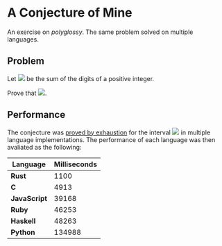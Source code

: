 # A Conjecture of Mine
An exercise on _polyglossy_. The same problem solved on multiple languages.

## Problem
Let  <img src="https://latex.codecogs.com/gif.latex?S:\mathbb{N}&space;\mapsto&space;\mathbb{N}"/> be the sum of the digits of a positive integer.

Prove that <img src="https://latex.codecogs.com/gif.latex?\forall&space;a,&space;b&space;\in\mathbb{N}&space;:&space;S_{a&space;&plus;&space;b}&space;=&space;S_a&space;&plus;&space;S_b&space;&plus;&space;9&space;k,&space;k&space;\in&space;\mathbb{Z}"/>.

## Performance
The conjecture was [proved by exhaustion](https://en.wikipedia.org/wiki/Proof_by_exhaustion) for the interval <img src="https://latex.codecogs.com/gif.latex?[0;10^4]"/> in multiple language implementations. The performance of each language was then avaliated as the following:

|Language      |Milliseconds|
|--------------|------------|
|**Rust**      |1100        |
|**C**         |4913        | 
|**JavaScript**|39168       |
|**Ruby**      |46253       |
|**Haskell**   |48263       |
|**Python**    |134988      |
